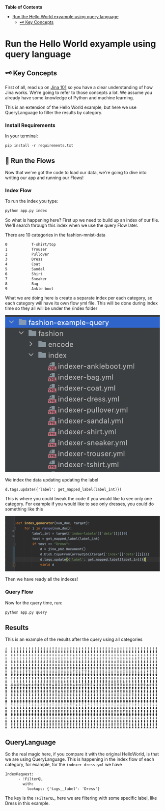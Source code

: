 <!-- START doctoc generated TOC please keep comment here to allow auto update -->
<!-- DON'T EDIT THIS SECTION, INSTEAD RE-RUN doctoc TO UPDATE -->
**Table of Contents**

- [Run the Hello World exyample using query language](#build-your-first-neural-search-app)
  - [🗝️ Key Concepts](#-key-concepts)

<!-- END doctoc generated TOC please keep comment here to allow auto update -->

# Run the Hello World exyample using query language

## 🗝️ Key Concepts

First of all, read up on [Jina 101](https://github.com/jina-ai/jina/tree/master/docs/chapters/101) so you have a clear understanding of how Jina works. We're going to refer to those concepts a lot. We assume you already have some knowledge of Python and machine learning.

This is an extension of the Hello World example, but here we use QueryLanguage to filter the results by category.


### Install Requirements

In your terminal:

```
pip install -r requirements.txt
```


## 🏃 Run the Flows

Now that we've got the code to load our data, we're going to dive into writing our app and running our Flows!

### Index Flow

To run the index you type:

```bash
python app.py index
```

So what is happening here?
First up we need to build up an index of our file. We'll search through this index when we use the query Flow later.

There are 10 categories in the fashion-mnist-data

    0	        T-shirt/top
    1	        Trouser
    2	        Pullover
    3	        Dress
    4	        Coat
    5	        Sandal
    6	        Shirt
    7	        Sneaker
    8	        Bag
    9	        Ankle boot
    
What we are doing here is create a separate index per each category, so each category will have its own flow yml file. 
This will be done during index time so they all will be under the /index folder

![alt text](index_categories.png "Results")

We index the data updating updating the label

```
d.tags.update({'label': get_mapped_label(label_int)})
```
This is where you could tweak the code if you would like to see only one category.
For example if you would like to see only dresses, you could do something like this

![alt text](filter.png "Results")

Then we have ready all the indexes!


### Query Flow

Now for the query time, run:

```bash
python app.py query
```

## Results

This is an example of the results after the query using all categories

![alt text](results.png "Results")


## QueryLanguage

So the real magic here, if you compare it with the original HelloWorld, is that we are using QueryLanguage.
This is happening in the index flow of each category, for example, for the ```indexer-dress.yml``` we have

```
IndexRequest:
      - !FilterQL
        with:
          lookups: {'tags__label': 'Dress'}
```

The key is the ```!FilterQL```, here we are filtering with some specific label, like Dress in this example.
